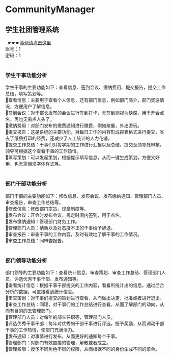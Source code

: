 # CommunityManager
## 学生社团管理系统
&nbsp;&nbsp;☛☛☛[事例请点击这里](http://www.somessthat.xyz:8765/CommunityManager/html/login.html)<br>
账号：1<br>
密码：1<br><br>
### 学生干事功能分析<br>
学生干事的主要功能如下：查看信息、签到会议、缴纳费用、提交报告，提交工作总结，填写策划等。<br>
查看信息：主要用于查看个人信息，还有部门信息，例如部门简介，部门奖惩情况，方便用户了解信息。<br>
签到会议：对于部长发布的会议进行签到打卡，无签到则视为缺席，用于开会点名，再也无需点人头了。<br>
缴纳费用：对部门发布的缴费通知进行缴费，例如聚餐，外出游玩。 <br>
提交报告：这是系统的主要功能，对每日工作的内容形成报表格式进行提交，省去了纸质打印的经费，还减少了人工统计的人力花销。<br>
提交工作总结：干事们对每学期的工作进行汇报以及总结，提交至领导处审核，领导可根据这个查看干事的工作热情。<br>
填写策划：可以发起策划，根据提示填写信息，从而一键生成策划，方便又好用，也无需但须字体样式等。<br><br>



### 部门干部功能分析<br>
部门干部的主要功能如下：修改信息、发布会议、发布缴纳通知、管理部门人员、审查报告，审查工作总结等。<br>
修改信息：修改部门宗旨，规章制度等。<br>
发布会议：开会时发布会议，规定时间内签到，用于点名。<br>
发布缴纳通知：管理部门财务工作。 <br>
管理部门人员：纳新以及对态度不正的干事给予辞退。<br>
审查报告：审查干事的工作内容，及时有效地了解干事的工作情况。<br>
审查工作总结：同审查报告。<br>
<br>


### 部门领导功能分析<br>
部门领导的主要功能如下：查看统计信息、审查策划、审查工作总结、管理部门人员，评选优秀干事干部、发布通知等。<br>
查看统计信息：根据干事干部提交的工作内容，看看所统计出的信息，通过后台分析的数据，可直接看到统计信息。<br>
审查策划：对干事们提交的策划进行查看，从而做出决定，批准或者进行退出。<br>
审查工作总结：同理，对干事们的工作总结进行查看，从而了解部门的动向，从而有目的的去管理部门。<br>
管理部门人员：对每年的部长任职等，管理部门人员。<br>
评选优秀干事干部：每年对优秀的干部干事进行评选，授予奖励，从而调动干部干事的工作热情，使部门充满活力。<br>
发布通知：对事情进行发布，从而更好的通知每个干事。<br>
管理部门：对部门有效直接的管理，解散或者成立。<br>
管理权限：授予不同角色不同的权限，从而根据不同的身份生成不同的菜单。<br>
